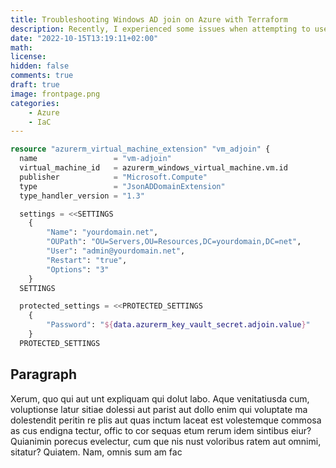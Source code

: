 ```yaml
---
title: Troubleshooting Windows AD join on Azure with Terraform
description: Recently, I experienced some issues when attempting to use terraform to join a Windows VM to an on-prem domain using JsonADDomain extension. In this post, we'll examine the most frequent approaches to solving this issue in both Azure and Terraform.
date: "2022-10-15T13:19:11+02:00"
math: 
license: 
hidden: false
comments: true
draft: true
image: frontpage.png
categories:
    - Azure
    - IaC
---
```



```terraform
resource "azurerm_virtual_machine_extension" "vm_adjoin" {
  name                 = "vm-adjoin"
  virtual_machine_id   = azurerm_windows_virtual_machine.vm.id
  publisher            = "Microsoft.Compute"
  type                 = "JsonADDomainExtension"
  type_handler_version = "1.3"

  settings = <<SETTINGS
    {
        "Name": "yourdomain.net",
        "OUPath": "OU=Servers,OU=Resources,DC=yourdomain,DC=net",
        "User": "admin@yourdomain.net",
        "Restart": "true",
        "Options": "3"
    }
  SETTINGS

  protected_settings = <<PROTECTED_SETTINGS
    {
        "Password": "${data.azurerm_key_vault_secret.adjoin.value}"
    }
  PROTECTED_SETTINGS

```

## Paragraph

Xerum, quo qui aut unt expliquam qui dolut labo. Aque venitatiusda cum, voluptionse latur sitiae dolessi aut parist aut dollo enim qui voluptate ma dolestendit peritin re plis aut quas inctum laceat est volestemque commosa as cus endigna tectur, offic to cor sequas etum rerum idem sintibus eiur? Quianimin porecus evelectur, cum que nis nust voloribus ratem aut omnimi, sitatur? Quiatem. Nam, omnis sum am fac